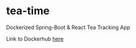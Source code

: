 # tea-time
Dockerized Spring-Boot &amp; React Tea Tracking App

Link to Dockerhub [here](https://cloud.docker.com/u/mikebly/repository/docker/mikebly/tea-time)
